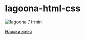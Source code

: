 # lagoona-html-css
![lagoona (1)-min](https://github.com/rshuva1ov/lagoona-landing/assets/102639623/20bc3ca3-056f-432e-9b9f-b105970a2c6a)


[Нажми меня]([https://alvar91.github.io/lagoona-html-css/](https://rshuva1ov.github.io/lagoona-landing/)https://rshuva1ov.github.io/lagoona-landing/)
